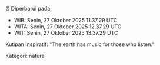 ⏰ Diperbarui pada:
- WIB: Senin, 27 Oktober 2025 11.37.29 UTC
- WITA: Senin, 27 Oktober 2025 12.37.29 UTC
- WIT: Senin, 27 Oktober 2025 13.37.29 UTC

Kutipan Inspiratif:
"The earth has music for those who listen."


Kategori: nature

